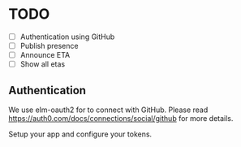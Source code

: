 # TODO

- [ ] Authentication using GitHub
- [ ] Publish presence
- [ ] Announce ETA
- [ ] Show all etas

## Authentication

We use elm-oauth2 for to connect with GitHub. Please read
https://auth0.com/docs/connections/social/github for more details.

Setup your app and configure your tokens.
